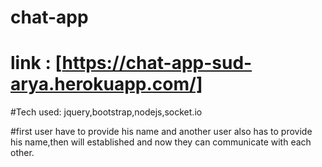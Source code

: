 # chat-app

# link : [https://chat-app-sud-arya.herokuapp.com/]

#Tech used: jquery,bootstrap,nodejs,socket.io

#first user have to provide his name and another user also has to provide his name,then will established and now they can communicate with each other.
